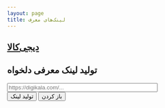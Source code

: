 ```yaml
---
layout: page
title: لینک‌های معرف
---
```


## [دیجی‌کالا](https://affstat.adro.co/click/169768e2-8920-4a25-a90b-de97baf7dc48/aHR0cHM6Ly93d3cuZGlnaWthbGEuY29t)
## تولید لینک معرفی دلخواه
<div style="width: 100%;">
<div style="direction: ltr; width: 70%; float: left;">
<input style="width: 100%;" type="text" placeholder="https://digikala.com/..." id="url" name="url" value="">
</div>
<div style="width: 30%;">
<input type="button" value="تولید لینک" onclick="encode()">
<input type="button" value="باز کردن" onclick="encode('_blank')">
</div>
<ul id="afflinks"></ul>
</div>
<script async type="text/javascript" src="/assets/affiliate.js"></script>

